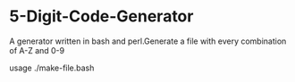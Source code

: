 # 5-Digit-Code-Generator
A generator written in bash and perl.Generate a file with every combination of  A-Z and 0-9

usage  ./make-file.bash
